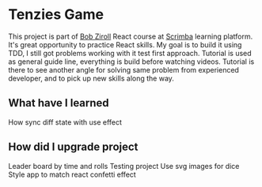 # Tenzies Game

This project is part of [Bob Ziroll](https://twitter.com/bobziroll) React course at [Scrimba](https://scrimba.com/learn/learnreact) learning platform. It's great opportunity to practice React skills. My goal is to build it using TDD, I still got problems working with it test first approach.
Tutorial is used as general guide line, everything is build before watching videos. Tutorial is there to see another angle for solving same problem from experienced developer, and to pick up new skills along the way.

## What have I learned

How sync diff state with use effect

## How did I upgrade project

Leader board by time and rolls
Testing project
Use svg images for dice
Style app to match react confetti effect
